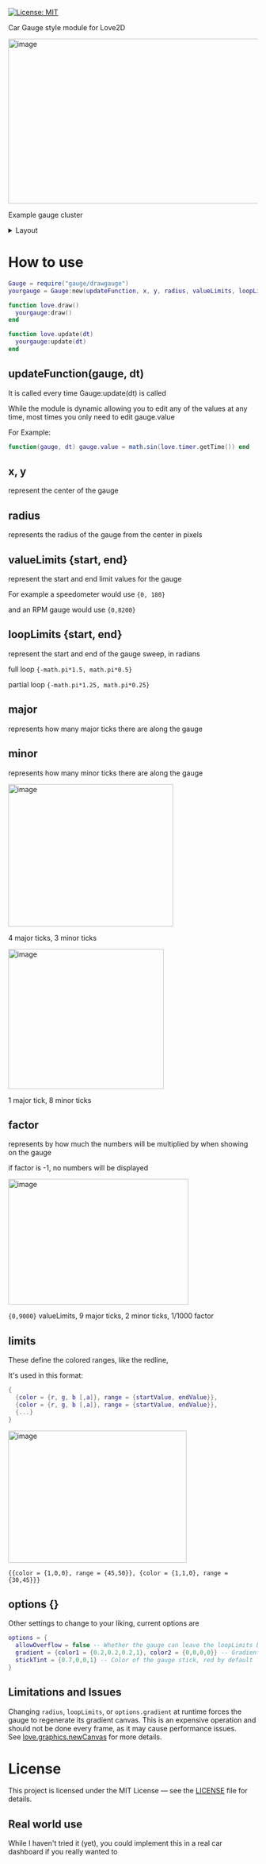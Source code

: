 [![License: MIT](https://img.shields.io/badge/License-MIT-yellow.svg)](LICENSE)

Car Gauge style module for Love2D

<img width="602" height="332" alt="image" src="https://github.com/user-attachments/assets/8d5b2ff8-1690-431b-bd21-29684e2316a7" />

Example gauge cluster
<details>
<summary>Layout</summary>
  
```lua
local Gauge = require('gauge/drawgauge')
local gauges = {}
local car = {
  rpm = 3700,
  maxrpm = 8000,
  speed = 72.5/3.6,
  engTemp = 34,
  fuel = 0.9998
}

function love.load()
  local gradientcolor = {color1 = {0.5,0,0,1}, color2 = {0,0,0,0}}
  
  table.insert(gauges,Gauge:new(function(gauge) if car.rpm then gauge.value = car.rpm else gauge.value = nil end if car.maxrpm then gauge.valueLimits[2] = math.ceil((car.maxrpm + 501) / 1000) * 1000; gauge.major = math.ceil((car.maxrpm + 501) / 1000); gauge.limits[1].range = {car.maxrpm,math.ceil((car.maxrpm + 501) / 1000) * 1000} end end, 120,120,100,{0,8000},{-math.pi*1.10,lerp(-math.pi*0.25,-math.pi*0.5,0.5)},8,0,1/1000,{{color={1,0,0},range={6000,8000}}},{gradient = gradientcolor}))
  table.insert(gauges,Gauge:new(function(gauge) if car.fuel then gauge.value = car.fuel else gauge.value = nil end end, 480,200,100,{0,1},{math.pi*0.20,-math.pi*0.20},4,1,-1,nil,{}))
  table.insert(gauges,Gauge:new(function(gauge) if car.engTemp then gauge.value = car.engTemp else gauge.value = nil end end, 360, 260, 80, {45,115}, {-math.pi,0}, 2,3,1, {{color={1,0,0},range={109,115}}}, {allowOverflow = false}))
  table.insert(gauges,Gauge:new(function(gauge) if car.speed then gauge.value = car.speed*3.6; gauge.valueLimits = {math.floor((car.speed*3.6)/180)*180, math.floor((car.speed*3.6)/180+1)*180} end end, 300,150,140,{0,180},{-math.pi*1.25,0},9,3,1,nil,{allowOverflow = false,gradient = gradientcolor}))
end

function love.update(dt)
  for _,gauge in ipairs(gauges) do
    gauge:update(dt)
  end
end

function love.draw()
  for _,gauge in ipairs(gauges) do
    gauge:draw()
  end
end

function lerp(a,b,t)
	return a * (1.0 - t) + b * t
end
```
</details>

# How to use

```lua
Gauge = require("gauge/drawgauge")
yourgauge = Gauge:new(updateFunction, x, y, radius, valueLimits, loopLimits, major, minor, factor, limits, options)

function love.draw()
  yourgauge:draw()
end

function love.update(dt)
  yourgauge:update(dt)
end
```
## updateFunction(gauge, dt)

It is called every time Gauge:update(dt) is called

While the module is dynamic allowing you to edit any of the values at any time, most times you only need to edit gauge.value

For Example:
```lua
function(gauge, dt) gauge.value = math.sin(love.timer.getTime()) end
```

## x, y

represent the center of the gauge

## radius

represents the radius of the gauge from the center in pixels

## valueLimits {start, end}
represent the start and end limit values for the gauge

For example a speedometer would use ``{0, 180}``

and an RPM gauge would use ``{0,8200}``

## loopLimits {start, end}
represent the start and end of the gauge sweep, in radians

full loop ``{-math.pi*1.5, math.pi*0.5}``

partial loop ``{-math.pi*1.25, math.pi*0.25}``

## major
represents how many major ticks there are along the gauge
## minor
represents how many minor ticks there are along the gauge

<img width="333" height="287" alt="image" src="https://github.com/user-attachments/assets/f3b435fc-7b74-4876-8a7f-74f080a2aef5" />

4 major ticks, 3 minor ticks

<img width="314" height="282" alt="image" src="https://github.com/user-attachments/assets/884692ea-cc0c-479e-95ec-1149c825b43c" />

1 major tick, 8 minor ticks

## factor
represents by how much the numbers will be multiplied by when showing on the gauge

if factor is -1, no numbers will be displayed

<img width="364" height="253" alt="image" src="https://github.com/user-attachments/assets/42df50fa-92e2-4427-aed4-ce341a135790" />

``{0,9000}`` valueLimits, 9 major ticks, 2 minor ticks, 1/1000 factor

## limits
These define the colored ranges, like the redline,

It's used in this format:
```lua
{
  {color = {r, g, b [,a]}, range = {startValue, endValue}},
  {color = {r, g, b [,a]}, range = {startValue, endValue}},
  {...}
}
```

<img width="360" height="266" alt="image" src="https://github.com/user-attachments/assets/4860f48b-29d1-4105-a409-b43e5a3a8bbe" />

``{{color = {1,0,0}, range = {45,50}},
   {color = {1,1,0}, range = {30,45}}}``

## options {}
Other settings to change to your liking, current options are
```lua
options = {
  allowOverflow = false -- Whether the gauge can leave the loopLimits boundaries
  gradient = {color1 = {0.2,0.2,0.2,1}, color2 = {0,0,0,0}} -- Gradient colors inside the gauge
  stickTint = {0.7,0,0,1} -- Color of the gauge stick, red by default
}
```

## Limitations and Issues
Changing `radius`, `loopLimits`, or `options.gradient` at runtime forces the gauge to regenerate its gradient canvas. This is an expensive operation and should not be done every frame, as it may cause performance issues.  
See [love.graphics.newCanvas](https://love2d.org/wiki/love.graphics.newCanvas) for more details.

# License
This project is licensed under the MIT License — see the [LICENSE](LICENSE) file for details.

## Real world use
While I haven't tried it (yet), you could implement this in a real car dashboard if you really wanted to
